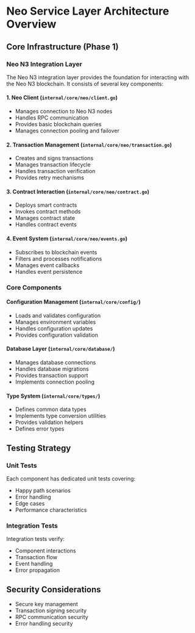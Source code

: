 # Neo Service Layer Architecture Overview

## Core Infrastructure (Phase 1)

### Neo N3 Integration Layer
The Neo N3 integration layer provides the foundation for interacting with the Neo N3 blockchain. It consists of several key components:

#### 1. Neo Client (`internal/core/neo/client.go`)
- Manages connection to Neo N3 nodes
- Handles RPC communication
- Provides basic blockchain queries
- Manages connection pooling and failover

#### 2. Transaction Management (`internal/core/neo/transaction.go`)
- Creates and signs transactions
- Manages transaction lifecycle
- Handles transaction verification
- Provides retry mechanisms

#### 3. Contract Interaction (`internal/core/neo/contract.go`)
- Deploys smart contracts
- Invokes contract methods
- Manages contract state
- Handles contract events

#### 4. Event System (`internal/core/neo/events.go`)
- Subscribes to blockchain events
- Filters and processes notifications
- Manages event callbacks
- Handles event persistence

### Core Components

#### Configuration Management (`internal/core/config/`)
- Loads and validates configuration
- Manages environment variables
- Handles configuration updates
- Provides configuration validation

#### Database Layer (`internal/core/database/`)
- Manages database connections
- Handles database migrations
- Provides transaction support
- Implements connection pooling

#### Type System (`internal/core/types/`)
- Defines common data types
- Implements type conversion utilities
- Provides validation helpers
- Defines error types

## Testing Strategy

### Unit Tests
Each component has dedicated unit tests covering:
- Happy path scenarios
- Error handling
- Edge cases
- Performance characteristics

### Integration Tests
Integration tests verify:
- Component interactions
- Transaction flow
- Event handling
- Error propagation

## Security Considerations
- Secure key management
- Transaction signing security
- RPC communication security
- Error handling security